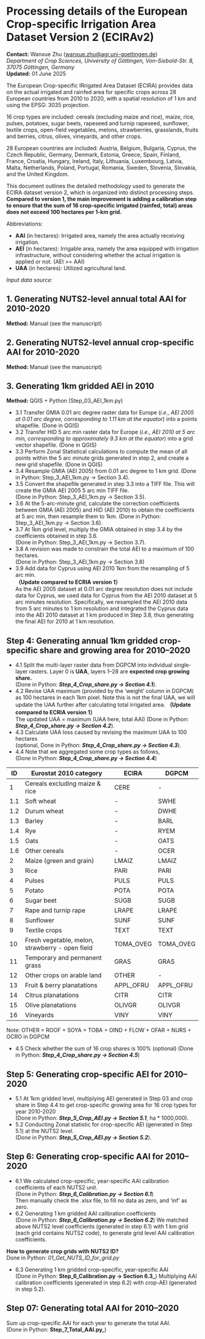 # Processing details of the European Crop-specific Irrigation Area Dataset Version 2 (ECIRAv2)

**Contact:** Wanxue Zhu (wanxue.zhu@agr.uni-goettingen.de)  
*Department of Crop Sciences, University of Göttingen, Von-Siebold-Str. 8, 37075 Göttingen, Germany*  
**Updated:** 01 June 2025

The European Crop-specific IRrigated Area Dataset (ECIRA) provides data on the actual irrigated and rainfed area for specific crops across 28 European countries from 2010 to 2020, with a spatial resolution of 1 km and using the EPSG: 3035 projection.

16 crop types are included: cereals (excluding maize and rice), maize, rice, pulses, potatoes, sugar beets, rapeseed and turnip rapeseed, sunflower, textile crops, open-field vegetables, melons, strawberries, grasslands, fruits and berries, citrus, olives, vineyards, and other crops.

28 European countries are included: Austria, Belgium, Bulgaria, Cyprus, the Czech Republic, Germany, Denmark, Estonia, Greece, Spain, Finland, France, Croatia, Hungary, Ireland, Italy, Lithuania, Luxembourg, Latvia, Malta, Netherlands, Poland, Portugal, Romania, Sweden, Slovenia, Slovakia, and the United Kingdom.

This document outlines the detailed methodology used to generate the ECIRA dataset version 2, which is organized into distinct processing steps.  
**Compared to version 1, the main improvement is adding a calibration step to ensure that the sum of 16 crop-specific irrigated (rainfed, total) areas does not exceed 100 hectares per 1-km grid.**

Abbreviations:

- **AAI** (in hectares): Irrigated area, namely the area actually receiving irrigation.
- **AEI** (in hectares): Irrigable area, namely the area equipped with irrigation infrastructure, without considering whether  the actual irrigation is applied or not. (AEI >= AAI)
- **UAA** (in hectares): Utilized agricultural land.
  
_Input data source:_

## 1. Generating NUTS2-level annual total AAI for 2010-2020    
**Method:** Manual (see the manuscript)  

## 2. Generating NUTS2-level annual crop-specific AAI for 2010-2020   
**Method:** Manual (see the manuscript)  

## 3. Generating 1km gridded AEI in 2010   
**Method:** QGIS + Python (Step_03_AEI_1km.py)
- 3.1 Transfer GMIA 0.01 arc degree raster data for Europe (*i.e., AEI 2005 at 0.01 arc degree, corresponding to 1.11 km at the equator*) into a points shapefile. 
(Done in QGIS)   
- 3.2 Transfer HID 5 arc min raster data for Europe (*i.e., AEI 2010 at 5 arc min, corresponding to approximately 9.3 km at the equator*) into a grid vector shapefile.
(Done in QGIS)   
- 3.3 Perform Zonal Statistical calculations to compute the mean of all points within the 5 arc minute grids generated in step 2, and create a new grid shapefile.
(Done in QGIS)
- 3.4 Resample GMIA (AEI 2005) from 0.01 arc degree to 1 km grid.
(Done in Python: Step_3_AEI_1km.py → Section 3.4).
- 3.5 Convert the shapefile generated in step 3.3 into a TIFF file. This will create the GMIA AEI 2005 5 arc min TIFF file.  
(Done in Python: Step_3_AEI_1km.py → Section 3.5).
- 3.6 At the 5-arc-minute grid, calculate the correction coefficients between GMIA (AEI 2005) and HID (AEI 2010) to obtain the coefficients at 5 arc min, then resample them to 1km.
(Done in Python: Step_3_AEI_1km.py → Section 3.6).
- 3.7 At 1km grid level, multiply the GMIA obtained in step 3.4 by the coefficients obtained in step 3.6.  
(Done in Python: Step_3_AEI_1km.py → Section 3.7).
- 3.8 A revision was made to constrain the total AEI to a maximum of 100 hectares.  
(Done in Python: Step_3_AEI_1km.py → Section 3.8)
- 3.9 Add data for Cyprus using AEI 2010 1km from the resampling of 5 arc min.  
   **（Update compared to ECRIA version 1）**  
As the AEI 2005 dataset at 0.01 arc degree resolution does not include data for Cyprus, we used data for Cyprus from the AEI 2010 dataset at 5 arc minutes resolution. Specifically, we resampled the AEI 2010 data from 5 arc minutes to 1 km resolution and integrated the Cyprus data into the AEI 2010 dataset at 1 km produced in Step 3.8, thus generating the final AEI for 2010 at 1 km resolution.

## Step 4: Generating annual 1km gridded crop-specific share and growing area for 2010–2020
 - 4.1	Split the multi-layer raster data from DGPCM into individual single-layer rasters. Layer 0 is **UAA**, layers 1–28 are **expected crop growing share.**  
   (Done in Python: **_Step_4_Crop_share.py → Section 4.1_**).
 - 4.2	Revise UAA maximum (provided by the ‘weight’ column in DGPCM) as 100 hectares in each 1km pixel.
   Note this is not the final UAA, we will update the UAA further after calculating total irrigated area. **（Update compared to ECRIA version 1）**  
   The updated UAA = maximum (UAA here, total AAI)
   (Done in Python: **_Step_4_Crop_share.py → Section 4.2_**).
 - 4.3	Calculate UAA loss caused by revising the maximum UAA to 100 hectares  
   (optional, Done in Python: **_Step_4_Crop_share.py → Section 4.3_**).
 - 4.4  Note that we aggregated some crop types as follows,  
   (Done in Python: **_Step_4_Crop_share.py → Section 4.4_**)

| ID |     Eurostat 2010 category     | ECIRA | DGPCM|
| -- | ------------------------------ | ------|----- |
| 1  | Cereals excluding maize & rice |  CERE |  -   |
| 1.1| Soft wheat                     |  -    | SWHE |
| 1.2| Durum wheat                    |  -    | DWHE |
| 1.3| Barley                         |  -    | BARL |
| 1.4| Rye                            |  -    | RYEM |
| 1.5| Oats                           |  -    | OATS |
| 1.6| Other cereals                  |  -    | OCER |
| 2  | Maize (green and grain)        | LMAIZ | LMAIZ|
| 3  | Rice                           | PARI  | PARI |
| 4  | Pulses                         | PULS  | PULS |
| 5  | Potato                         | POTA  | POTA |
| 6  | Sugar beet                     | SUGB  | SUGB |
| 7  | Rape and turnip rape           | LRAPE | LRAPE|
| 8  | Sunflower                      | SUNF  | SUNF |
| 9  | Textile crops                  | TEXT  | TEXT |
| 10 | Fresh vegetable, melon, strawberry - open field | TOMA_OVEG | TOMA_OVEG |
| 11 | Temporary and permanent grass  | GRAS  | GRAS |
| 12 | Other crops on arable land     | OTHER |   -  |
| 13 | Fruit & berry planatations     | APPL_OFRU | APPL_OFRU|
| 14 | Citrus planatations            | CITR  | CITR |
| 15 | Olive planatations             | OLIVGR|OLIVGR|
| 16 | Vineyards                      | VINY  | VINY |

Note: OTHER = ROOF + SOYA + TOBA + OIND + FLOW + OFAR + NURS + OCRO in DGPCM

- 4.5 Check whether the sum of 16 crop shares is 100% (optional)
(Done in Python: **_Step_4_Crop_share.py → Section 4.5_**)

## Step 5: Generating crop-specific AEI for 2010–2020
- 5.1	At 1km gridded level, multiplying AEI generated in Step 03 and crop share in Step 4.4 to get crop-specific growing area for 16 crop types for year 2010-2020  
  (Done in Python: **_Step_5_Crop_AEI.py → Section 5.1_**, ha * 1000,000).
- 5.2 Conducting Zonal statistic for crop-specific AEI (generated in Step 5.1) at the NUTS2 level.   
  (Done in Python: **_Step_5_Crop_AEI.py → Section 5.2_**).

## Step 6: Generating crop-specific AAI for 2010–2020
- 6.1	We calculated crop-specific, year-specific AAI calibration coefficients of each NUTS2 unit.  
  (Done in Python: **_Step_6_Calibration.py → Section 6.1_**)  
Then manually check the .xlsx file, to fill no data as zero, and ‘inf’ as zero.
- 6.2	Generating 1 km gridded AAI calibration coefficients  
  (Done in Python: **_Step_6_Calibration.py → Section 6.2_**)
We matched above NUTS2 level coefficients (generated in step 6.1) with 1 km grid (each grid contains NUTS2 code), to generate grid level AAI calibration coefficients.

**How to generate crop grids with NUTS2 ID?**    
Done in Python: _01_Get_NUTS_ID_for_grid.py_

- 6.3	Generating 1 km gridded crop-specific, year-specific AAI  
  (Done in Python: **Step_6_Calibration.py → Section 6.3_**)
Multiplying AAI calibration coefficients (generated in step 6.2) with crop-AEI (generated in step 5.2).

## Step 07: Generating total AAI for 2010–2020
Sum up crop-specific AAI for each year to generate the total AAI.    
(Done in Python: **Step_7_Total_AAI.py_**)








